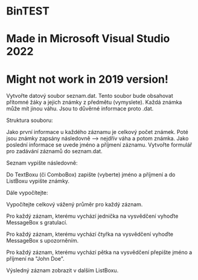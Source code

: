 # BinTEST

# Made in Microsoft Visual Studio 2022 
# Might not work in 2019 version!


Vytvořte datový soubor seznam.dat. Tento soubor bude obsahovat přítomné žáky a jejich známky z předmětu (vymyslete). Každá známka může mít jinou váhu. Jsou to důvěrné informace proto .dat.

Struktura souboru:

Jako první informace u každého záznamu je celkový počet známek. Poté jsou známky zapsány následovně --> nejdřív váha a potom známka. Jako poslední informace se uvede jméno a příjmení záznamu. Vytvořte formulář pro zadávání záznamů do seznam.dat.

Seznam vypište následovně:

Do TextBoxu (či ComboBox) zapište (vyberte) jméno a příjmení a do ListBoxu vypište známky.

Dále vypočítejte:

Vypočítejte celkový vážený průměr pro každý záznam. 

Pro každý záznam, kterému vychází jednička na vysvědčení vyhoďte MessageBox s gratulací. 

Pro každý záznam, kterému vychází čtyřka na vysvědčení vyhoďte MessageBox s upozorněním.

Pro každý záznam, kterému vychází pětka na vysvědčení přepište jméno a příjmení na "John Doe".

Výsledný záznam zobrazit v dalším ListBoxu.
